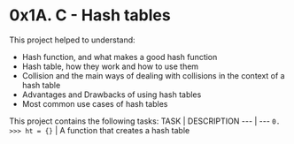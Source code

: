 # 0x1A. C - Hash tables

This project helped to understand:
- Hash function, and what makes a good hash function
- Hash table, how they work and how to use them
- Collision and the main ways of dealing with collisions in the context of
  a hash table
- Advantages and Drawbacks of using hash tables
- Most common use cases of hash tables

This project contains the following tasks:
TASK | DESCRIPTION
--- | ---
`0. >>> ht = {}` | A function that creates a hash table